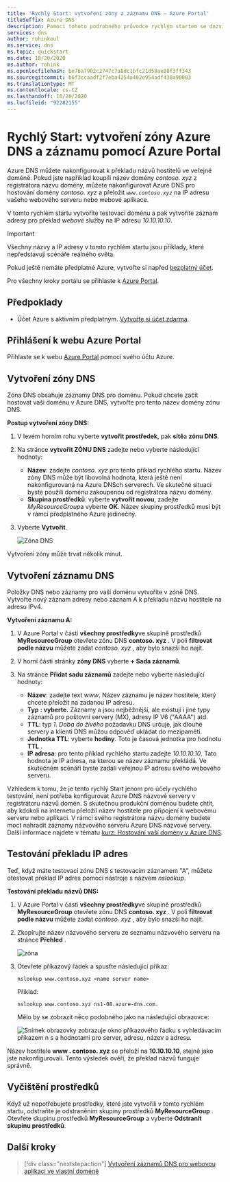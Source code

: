 ```yaml
---
title: 'Rychlý Start: vytvoření zóny a záznamu DNS – Azure Portal'
titleSuffix: Azure DNS
description: Pomocí tohoto podrobného průvodce rychlým startem se dozvíte, jak vytvořit zónu Azure DNS a záznam pomocí Azure Portal.
services: dns
author: rohinkoul
ms.service: dns
ms.topic: quickstart
ms.date: 10/20/2020
ms.author: rohink
ms.openlocfilehash: be76a7902c2747c7a8dc1bfc21d58ae88f3ff343
ms.sourcegitcommit: b6f3ccaadf2f7eba4254a402e954adf430a90003
ms.translationtype: MT
ms.contentlocale: cs-CZ
ms.lasthandoff: 10/20/2020
ms.locfileid: "92282155"
---
```

# <a name="quickstart-create-an-azure-dns-zone-and-record-using-the-azure-portal"></a>Rychlý Start: vytvoření zóny Azure DNS a záznamu pomocí Azure Portal

Azure DNS můžete nakonfigurovat k překladu názvů hostitelů ve veřejné doméně. Pokud jste například koupili název domény *contoso. xyz* z registrátora názvu domény, můžete nakonfigurovat Azure DNS pro hostování domény *contoso. xyz* a přeložit *`www.contoso.xyz`* na IP adresu vašeho webového serveru nebo webové aplikace.

V tomto rychlém startu vytvoříte testovací doménu a pak vytvoříte záznam adresy pro překlad *webové* služby na IP adresu *10.10.10.10*.

>[!IMPORTANT]
>Všechny názvy a IP adresy v tomto rychlém startu jsou příklady, které nepředstavují scénáře reálného světa.

<!---
You can also perform these steps using [Azure PowerShell](dns-getstarted-powershell.md) or the cross-platform [Azure CLI](dns-getstarted-cli.md).
--->

Pokud ještě nemáte předplatné Azure, vytvořte si napřed [bezplatný účet](https://azure.microsoft.com/free/?WT.mc_id=A261C142F).

Pro všechny kroky portálu se přihlaste k [Azure Portal](https://portal.azure.com).

## <a name="prerequisites"></a>Předpoklady

- Účet Azure s aktivním předplatným. [Vytvořte si účet zdarma](https://azure.microsoft.com/free/?WT.mc_id=A261C142F).

## <a name="sign-in-to-the-azure-portal"></a>Přihlášení k webu Azure Portal

Přihlaste se k webu [Azure Portal](https://portal.azure.com) pomocí svého účtu Azure.

## <a name="create-a-dns-zone"></a>Vytvoření zóny DNS

Zóna DNS obsahuje záznamy DNS pro doménu. Pokud chcete začít hostovat vaši doménu v Azure DNS, vytvořte pro tento název domény zónu DNS. 

**Postup vytvoření zóny DNS:**

1. V levém horním rohu vyberte **vytvořit prostředek**, pak **sítě**a **zónu DNS**.

1. Na stránce **vytvořit ZÓNU DNS** zadejte nebo vyberte následující hodnoty:

   - **Název**: zadejte *contoso. xyz* pro tento příklad rychlého startu. Název zóny DNS může být libovolná hodnota, která ještě není nakonfigurovaná na Azure DNSch serverech. Ve skutečné situaci byste použili doménu zakoupenou od registrátora názvu domény.
   - **Skupina prostředků**: vyberte **vytvořit novou**, zadejte *MyResourceGroup*a vyberte **OK**. Název skupiny prostředků musí být v rámci předplatného Azure jedinečný. 

1. Vyberte **Vytvořit**.

   ![Zóna DNS](./media/dns-getstarted-portal/openzone650.png)

Vytvoření zóny může trvat několik minut.

## <a name="create-a-dns-record"></a>Vytvoření záznamu DNS

Položky DNS nebo záznamy pro vaši doménu vytvoříte v zóně DNS. Vytvořte nový záznam adresy nebo záznam A k překladu názvu hostitele na adresu IPv4.

**Vytvoření záznamu A:**

1. V Azure Portal v části **všechny prostředky**ve skupině prostředků **MyResourceGroup** otevřete zónu DNS **contoso. xyz** . V poli **filtrovat podle názvu** můžete zadat *contoso. xyz* , aby bylo snazší ho najít.

1. V horní části stránky **zóny DNS** vyberte **+ Sada záznamů**.

1. Na stránce **Přidat sadu záznamů** zadejte nebo vyberte následující hodnoty:

   - **Název**: zadejte text *www*. Název záznamu je název hostitele, který chcete přeložit na zadanou IP adresu.
   - **Typ** **: vyberte.** Záznamy a jsou nejběžnější, ale existují i jiné typy záznamů pro poštovní servery (MX), adresy IP V6 ("AAAA") atd. 
   - **TTL**: typ *1*. *Doba do živého* požadavku DNS určuje, jak dlouhé servery a klienti DNS můžou odpověď ukládat do mezipaměti.
   - **Jednotka TTL**: vyberte **hodiny**. Toto je časová jednotka pro hodnotu **TTL** . 
   - **IP adresa**: pro tento příklad rychlého startu zadejte *10.10.10.10*. Tato hodnota je IP adresa, na kterou se název záznamu překládá. Ve skutečném scénáři byste zadali veřejnou IP adresu svého webového serveru.

Vzhledem k tomu, že je tento rychlý Start jenom pro účely rychlého testování, není potřeba konfigurovat Azure DNS názvové servery v registrátoru názvů domén. S skutečnou produkční doménou budete chtít, aby kdokoli na internetu přeložil název hostitele pro připojení k webovému serveru nebo aplikaci. V rámci svého registrátora názvu domény budete moct nahradit záznamy názvového serveru Azure DNS názvové servery. Další informace najdete v tématu [kurz: Hostování vaší domény v Azure DNS](dns-delegate-domain-azure-dns.md#delegate-the-domain).

## <a name="test-the-name-resolution"></a>Testování překladu IP adres

Teď, když máte testovací zónu DNS s testovacím záznamem "A", můžete otestovat překlad IP adres pomocí nástroje s názvem *nslookup*. 

**Testování překladu názvů DNS:**

1. V Azure Portal v části **všechny prostředky**ve skupině prostředků **MyResourceGroup** otevřete zónu DNS **contoso. xyz** . V poli **filtrovat podle názvu** můžete zadat *contoso. xyz* , aby bylo snazší ho najít.

1. Zkopírujte název názvového serveru ze seznamu názvového serveru na stránce **Přehled** . 

   ![zóna](./media/dns-getstarted-portal/viewzonens500.png)

1. Otevřete příkazový řádek a spusťte následující příkaz:

   ```
   nslookup www.contoso.xyz <name server name>
   ```

   Příklad:

   ```
   nslookup www.contoso.xyz ns1-08.azure-dns.com.
   ```

   Mělo by se zobrazit něco podobného jako na následující obrazovce:

   ![Snímek obrazovky zobrazuje okno příkazového řádku s vyhledávacím příkazem n s a hodnotami pro server, adresu, název a adresu.](media/dns-getstarted-portal/nslookup.PNG)

Název hostitele **www \. contoso. xyz** se přeloží na **10.10.10.10**, stejně jako jste nakonfigurovali. Tento výsledek ověří, že překlad názvů funguje správně. 

## <a name="clean-up-resources"></a>Vyčištění prostředků

Když už nepotřebujete prostředky, které jste vytvořili v tomto rychlém startu, odstraňte je odstraněním skupiny prostředků **MyResourceGroup** . Otevřete skupinu prostředků **MyResourceGroup** a vyberte **Odstranit skupinu prostředků**.

## <a name="next-steps"></a>Další kroky

> [!div class="nextstepaction"]
> [Vytvoření záznamů DNS pro webovou aplikaci ve vlastní doméně](./dns-web-sites-custom-domain.md)
